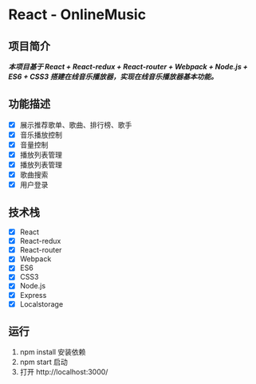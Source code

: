 # React - OnlineMusic


## 项目简介

***本项目基于 React + React-redux + React-router + Webpack + Node.js + ES6 + CSS3 搭建在线音乐播放器，实现在线音乐播放器基本功能。***

## 功能描述

- [x] 展示推荐歌单、歌曲、排行榜、歌手
- [x] 音乐播放控制
- [x] 音量控制
- [x] 播放列表管理
- [x] 播放列表管理
- [x] 歌曲搜索
- [x] 用户登录

## 技术栈
- [x] React
- [x] React-redux
- [x] React-router
- [x] Webpack
- [x] ES6
- [x] CSS3
- [x] Node.js
- [x] Express
- [x] Localstorage

## 运行
 1. npm install 安装依赖
 2. npm start 启动
 3. 打开 http://localhost:3000/